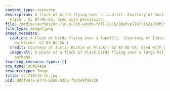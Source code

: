 ```yaml
---
content_type: resource
description: A flock of birds flying over a landfill. Courtesy of Justin Richie on
  Flickr. CC BY-NC-SA. Used with permission.
file: /media/courses/ec-716-d-lab-waste-fall-2015/89af2e72e77162e803b2f95be9f96228_ec-716f15-th.jpg
file_type: image/jpeg
image_metadata:
  caption: A flock of birds flying over a landfill. (Courtesy of [Justin Richie](https://www.flickr.com/photos/jritch/4677188339/)
    on Flickr. CC BY-NC-SA.)
  credit: Courtesy of Justin Richie on Flickr. CC BY-NC-SA. Used with permission.
  image-alt: A photo of a flock of black birds flying over a large hill covered in
    garbage.
learning_resource_types: []
ocw_type: OCWImage
resourcetype: Image
title: ec-716f15-th.jpg
uid: 89af2e72-e771-62e8-03b2-f95be9f96228
---
```

